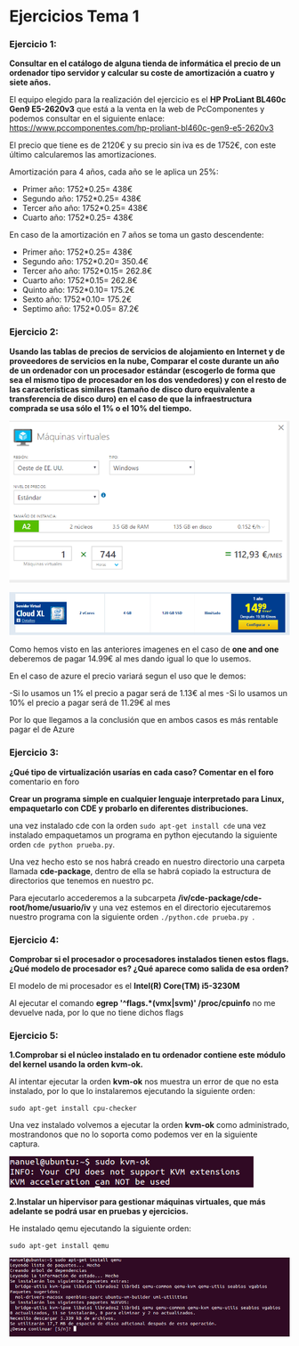 # Ejercicios Tema 1

### Ejercicio 1:
**Consultar en el catálogo de alguna tienda de informática el precio de un ordenador tipo servidor y calcular su coste de amortización a cuatro y siete años.**

El equipo elegido para la realización del ejercicio es el **HP ProLiant BL460c Gen9 E5-2620v3** que está a la venta en la web de PcComponentes y podemos consultar en el siguiente enlace: https://www.pccomponentes.com/hp-proliant-bl460c-gen9-e5-2620v3  

El precio que tiene es de 2120€ y su precio sin iva es de 1752€, con este último calcularemos las amortizaciones.

Amortización para 4 años, cada año se le aplica un 25%:
<ul>
<li>Primer año: 1752*0.25= 438€</li>
<li>Segundo año: 1752*0.25= 438€</li>
<li>Tercer año año: 1752*0.25= 438€</li>
<li>Cuarto año: 1752*0.25= 438€</li>
</ul>
En caso de la amortización en 7 años se toma un gasto descendente:

<ul>
<li>Primer año: 1752*0.25= 438€</li>
<li>Segundo año: 1752*0.20= 350.4€</li>
<li>Tercer año año: 1752*0.15= 262.8€</li>
<li>Cuarto año: 1752*0.15= 262.8€</li>
<li>Quinto año: 1752*0.10= 175.2€</li>
<li>Sexto año: 1752*0.10= 175.2€</li>
<li>Septimo año: 1752*0.05= 87.2€</li>
</ul>

### Ejercicio 2:
**Usando las tablas de precios de servicios de alojamiento en Internet y de proveedores de servicios en la nube, Comparar el coste durante un año de un ordenador con un procesador estándar (escogerlo de forma que sea el mismo tipo de procesador en los dos vendedores) y con el resto de las características similares (tamaño de disco duro equivalente a transferencia de disco duro) en el caso de que la infraestructura comprada se usa sólo el 1% o el 10% del tiempo.**

![img](https://github.com/manuelalonsobraojos/IV-Ejercicios/blob/master/Ejercicios-tema1/capturas/Captura.PNG)  

![img](https://github.com/manuelalonsobraojos/IV-Ejercicios/blob/master/Ejercicios-tema1/capturas/Captura2.PNG)  


Como hemos visto en las anteriores imagenes en el caso de **one and one** deberemos de pagar 14.99€ al mes dando igual lo que lo usemos.

En el caso de azure el precio variará segun el uso que le demos:

-Si lo usamos un 1% el precio a pagar será de 1.13€ al mes
-Si lo usamos un 10% el precio a pagar será de 11.29€ al mes

Por lo que llegamos a la conclusión que en ambos casos es más rentable pagar el de Azure


### Ejercicio 3:
**¿Qué tipo de virtualización usarías en cada caso? Comentar en el foro**
comentario en foro

**Crear un programa simple en cualquier lenguaje interpretado para Linux, empaquetarlo con CDE y probarlo en diferentes distribuciones.**

una vez instalado cde con la orden ```sudo apt-get install cde``` una vez instalado empaquetamos un programa en python ejecutando la siguiente orden ```cde python prueba.py```.

Una vez hecho esto se nos habrá creado en nuestro directorio una carpeta llamada **cde-package**, dentro de ella se habrá copiado la estructura de directorios que tenemos en nuestro pc.

Para ejecutarlo accederemos a la subcarpeta **/iv/cde-package/cde-root/home/usuario/iv** y una vez estemos en el directorio ejecutaremos nuestro programa con la siguiente orden ```./python.cde prueba.py ```.  


### Ejercicio 4:
**Comprobar si el procesador o procesadores instalados tienen estos flags. ¿Qué modelo de procesador es? ¿Qué aparece como salida de esa orden?**

El modelo de mi procesador es el **Intel(R) Core(TM) i5-3230M**

Al ejecutar el comando **egrep '^flags.*(vmx|svm)' /proc/cpuinfo** no me devuelve nada, por lo que no tiene dichos flags


### Ejercicio 5:
**1.Comprobar si el núcleo instalado en tu ordenador contiene este módulo del kernel usando la orden kvm-ok.**

Al intentar ejecutar la orden **kvm-ok** nos muestra un error de que no esta instalado, por lo que lo instalaremos ejecutando la siguiente orden:
```
sudo apt-get install cpu-checker
```
Una vez instalado volvemos a ejecutar la orden **kvm-ok** como administrado, mostrandonos que no lo soporta como podemos ver en la siguiente captura.

![img](https://github.com/manuelalonsobraojos/IV-Ejercicios/blob/master/Ejercicios-tema1/capturas/Captura3.PNG)

**2.Instalar un hipervisor para gestionar máquinas virtuales, que más adelante se podrá usar en pruebas y ejercicios.**

He instalado qemu ejecutando la siguiente orden:
``` 
sudo apt-get install qemu
```
![img](https://github.com/manuelalonsobraojos/IV-Ejercicios/blob/master/Ejercicios-tema1/capturas/Captura4.PNG)





